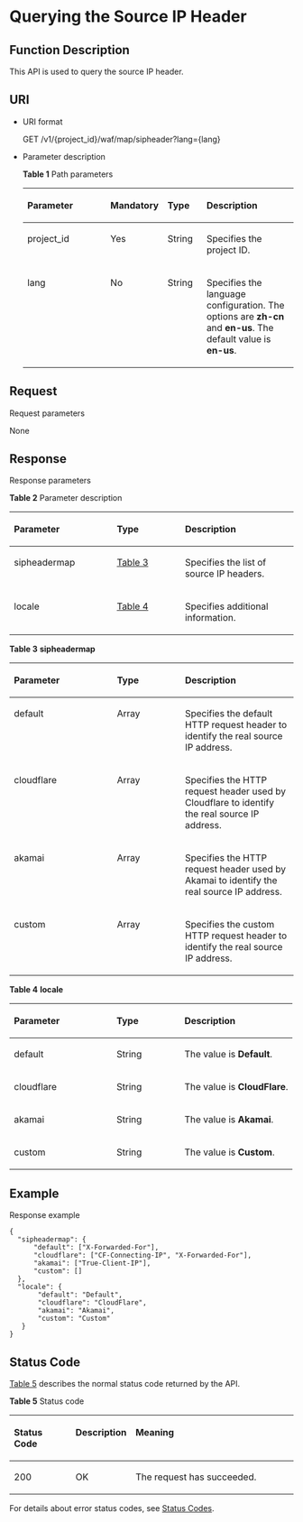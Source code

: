 # Querying the Source IP Header<a name="EN-US_TOPIC_0193631149"></a>

## Function Description<a name="section2348991"></a>

This API is used to query the source IP header.

## URI<a name="section21140920"></a>

-   URI format

    GET  /v1/\{project\_id\}/waf/map/sipheader?lang=\{lang\}

-   Parameter description

    **Table  1**  Path parameters

    <a name="table3668256"></a>
    <table><thead align="left"><tr id="row13281129"><th class="cellrowborder" valign="top" width="30.930000000000003%" id="mcps1.2.5.1.1"><p id="p2029696"><a name="p2029696"></a><a name="p2029696"></a><strong id="b85051959164116"><a name="b85051959164116"></a><a name="b85051959164116"></a>Parameter</strong></p>
    </th>
    <th class="cellrowborder" valign="top" width="20.62%" id="mcps1.2.5.1.2"><p id="p30187650"><a name="p30187650"></a><a name="p30187650"></a><strong id="b1179516094213"><a name="b1179516094213"></a><a name="b1179516094213"></a>Mandatory</strong></p>
    </th>
    <th class="cellrowborder" valign="top" width="14.430000000000001%" id="mcps1.2.5.1.3"><p id="p29280601"><a name="p29280601"></a><a name="p29280601"></a><strong id="b1592841174214"><a name="b1592841174214"></a><a name="b1592841174214"></a>Type</strong></p>
    </th>
    <th class="cellrowborder" valign="top" width="34.02%" id="mcps1.2.5.1.4"><p id="p22918509"><a name="p22918509"></a><a name="p22918509"></a><strong id="b556162174217"><a name="b556162174217"></a><a name="b556162174217"></a>Description</strong></p>
    </th>
    </tr>
    </thead>
    <tbody><tr id="row44459941"><td class="cellrowborder" valign="top" width="30.930000000000003%" headers="mcps1.2.5.1.1 "><p id="p44485482"><a name="p44485482"></a><a name="p44485482"></a>project_id</p>
    </td>
    <td class="cellrowborder" valign="top" width="20.62%" headers="mcps1.2.5.1.2 "><p id="p46554275"><a name="p46554275"></a><a name="p46554275"></a>Yes</p>
    </td>
    <td class="cellrowborder" valign="top" width="14.430000000000001%" headers="mcps1.2.5.1.3 "><p id="p12799929"><a name="p12799929"></a><a name="p12799929"></a>String</p>
    </td>
    <td class="cellrowborder" valign="top" width="34.02%" headers="mcps1.2.5.1.4 "><p id="p30161299"><a name="p30161299"></a><a name="p30161299"></a>Specifies the project ID.</p>
    </td>
    </tr>
    <tr id="row3016237"><td class="cellrowborder" valign="top" width="30.930000000000003%" headers="mcps1.2.5.1.1 "><p id="p42988649"><a name="p42988649"></a><a name="p42988649"></a>lang</p>
    </td>
    <td class="cellrowborder" valign="top" width="20.62%" headers="mcps1.2.5.1.2 "><p id="p59528541"><a name="p59528541"></a><a name="p59528541"></a>No</p>
    </td>
    <td class="cellrowborder" valign="top" width="14.430000000000001%" headers="mcps1.2.5.1.3 "><p id="p57082546"><a name="p57082546"></a><a name="p57082546"></a>String</p>
    </td>
    <td class="cellrowborder" valign="top" width="34.02%" headers="mcps1.2.5.1.4 "><p id="p60283536"><a name="p60283536"></a><a name="p60283536"></a>Specifies the language configuration. The options are <strong id="b10940161594515"><a name="b10940161594515"></a><a name="b10940161594515"></a>zh-cn</strong> and <strong id="b1794031594515"><a name="b1794031594515"></a><a name="b1794031594515"></a>en-us</strong>. The default value is <strong id="b4940181534510"><a name="b4940181534510"></a><a name="b4940181534510"></a>en-us</strong>.</p>
    </td>
    </tr>
    </tbody>
    </table>


## Request<a name="section56050555"></a>

Request parameters

None

## Response<a name="section34692954"></a>

Response parameters

**Table  2**  Parameter description

<a name="table42162795"></a>
<table><thead align="left"><tr id="row59545267"><th class="cellrowborder" valign="top" width="36.20637936206379%" id="mcps1.2.4.1.1"><p id="p58437292"><a name="p58437292"></a><a name="p58437292"></a><strong id="b1876425194216"><a name="b1876425194216"></a><a name="b1876425194216"></a>Parameter</strong></p>
</th>
<th class="cellrowborder" valign="top" width="23.997600239976002%" id="mcps1.2.4.1.2"><p id="p35800173"><a name="p35800173"></a><a name="p35800173"></a><strong id="b99351725194216"><a name="b99351725194216"></a><a name="b99351725194216"></a>Type</strong></p>
</th>
<th class="cellrowborder" valign="top" width="39.796020397960206%" id="mcps1.2.4.1.3"><p id="p14132895"><a name="p14132895"></a><a name="p14132895"></a><strong id="b2897126204217"><a name="b2897126204217"></a><a name="b2897126204217"></a>Description</strong></p>
</th>
</tr>
</thead>
<tbody><tr id="row60087193"><td class="cellrowborder" valign="top" width="36.20637936206379%" headers="mcps1.2.4.1.1 "><p id="p35224503"><a name="p35224503"></a><a name="p35224503"></a>sipheadermap</p>
</td>
<td class="cellrowborder" valign="top" width="23.997600239976002%" headers="mcps1.2.4.1.2 "><p id="p229951334915"><a name="p229951334915"></a><a name="p229951334915"></a><a href="#table10363184164611">Table 3</a></p>
</td>
<td class="cellrowborder" valign="top" width="39.796020397960206%" headers="mcps1.2.4.1.3 "><p id="p52149544"><a name="p52149544"></a><a name="p52149544"></a>Specifies the list of source IP headers.</p>
</td>
</tr>
<tr id="row66692715"><td class="cellrowborder" valign="top" width="36.20637936206379%" headers="mcps1.2.4.1.1 "><p id="p33400872"><a name="p33400872"></a><a name="p33400872"></a>locale</p>
</td>
<td class="cellrowborder" valign="top" width="23.997600239976002%" headers="mcps1.2.4.1.2 "><p id="p1865142714918"><a name="p1865142714918"></a><a name="p1865142714918"></a><a href="#table5644135016296">Table 4</a></p>
</td>
<td class="cellrowborder" valign="top" width="39.796020397960206%" headers="mcps1.2.4.1.3 "><p id="p32682602"><a name="p32682602"></a><a name="p32682602"></a>Specifies additional information.</p>
</td>
</tr>
</tbody>
</table>

**Table  3** **sipheadermap**

<a name="table10363184164611"></a>
<table><thead align="left"><tr id="row153652046460"><th class="cellrowborder" valign="top" width="36.236376362363764%" id="mcps1.2.4.1.1"><p id="p136610484618"><a name="p136610484618"></a><a name="p136610484618"></a><strong id="b18458605449"><a name="b18458605449"></a><a name="b18458605449"></a>Parameter</strong></p>
</th>
<th class="cellrowborder" valign="top" width="23.967603239676034%" id="mcps1.2.4.1.2"><p id="p1136784104617"><a name="p1136784104617"></a><a name="p1136784104617"></a><strong id="b280218154414"><a name="b280218154414"></a><a name="b280218154414"></a>Type</strong></p>
</th>
<th class="cellrowborder" valign="top" width="39.796020397960206%" id="mcps1.2.4.1.3"><p id="p43671345468"><a name="p43671345468"></a><a name="p43671345468"></a><strong id="b1859918216442"><a name="b1859918216442"></a><a name="b1859918216442"></a>Description</strong></p>
</th>
</tr>
</thead>
<tbody><tr id="row1499039124610"><td class="cellrowborder" valign="top" width="36.236376362363764%" headers="mcps1.2.4.1.1 "><p id="p116411451194918"><a name="p116411451194918"></a><a name="p116411451194918"></a>default</p>
</td>
<td class="cellrowborder" valign="top" width="23.967603239676034%" headers="mcps1.2.4.1.2 "><p id="p19988142919502"><a name="p19988142919502"></a><a name="p19988142919502"></a>Array</p>
</td>
<td class="cellrowborder" valign="top" width="39.796020397960206%" headers="mcps1.2.4.1.3 "><p id="p6159944612"><a name="p6159944612"></a><a name="p6159944612"></a>Specifies the default HTTP request header to identify the real source IP address.</p>
</td>
</tr>
<tr id="row999018918466"><td class="cellrowborder" valign="top" width="36.236376362363764%" headers="mcps1.2.4.1.1 "><p id="p111729124610"><a name="p111729124610"></a><a name="p111729124610"></a>cloudflare</p>
</td>
<td class="cellrowborder" valign="top" width="23.967603239676034%" headers="mcps1.2.4.1.2 "><p id="p17176918462"><a name="p17176918462"></a><a name="p17176918462"></a>Array</p>
</td>
<td class="cellrowborder" valign="top" width="39.796020397960206%" headers="mcps1.2.4.1.3 "><p id="p91810920462"><a name="p91810920462"></a><a name="p91810920462"></a>Specifies the HTTP request header used by Cloudflare to identify the real source IP address.</p>
</td>
</tr>
<tr id="row99909994619"><td class="cellrowborder" valign="top" width="36.236376362363764%" headers="mcps1.2.4.1.1 "><p id="p15934118115010"><a name="p15934118115010"></a><a name="p15934118115010"></a>akamai</p>
</td>
<td class="cellrowborder" valign="top" width="23.967603239676034%" headers="mcps1.2.4.1.2 "><p id="p14211799464"><a name="p14211799464"></a><a name="p14211799464"></a>Array</p>
</td>
<td class="cellrowborder" valign="top" width="39.796020397960206%" headers="mcps1.2.4.1.3 "><p id="p72219934613"><a name="p72219934613"></a><a name="p72219934613"></a>Specifies the HTTP request header used by Akamai to identify the real source IP address.</p>
</td>
</tr>
<tr id="row10786142191711"><td class="cellrowborder" valign="top" width="36.236376362363764%" headers="mcps1.2.4.1.1 "><p id="p27865426177"><a name="p27865426177"></a><a name="p27865426177"></a>custom</p>
</td>
<td class="cellrowborder" valign="top" width="23.967603239676034%" headers="mcps1.2.4.1.2 "><p id="p97861342161715"><a name="p97861342161715"></a><a name="p97861342161715"></a>Array</p>
</td>
<td class="cellrowborder" valign="top" width="39.796020397960206%" headers="mcps1.2.4.1.3 "><p id="p578634271720"><a name="p578634271720"></a><a name="p578634271720"></a>Specifies the custom HTTP request header to identify the real source IP address.</p>
</td>
</tr>
</tbody>
</table>

**Table  4** **locale**

<a name="table5644135016296"></a>
<table><thead align="left"><tr id="row06502503297"><th class="cellrowborder" valign="top" width="36.236376362363764%" id="mcps1.2.4.1.1"><p id="p465010506292"><a name="p465010506292"></a><a name="p465010506292"></a><strong id="b191201527605"><a name="b191201527605"></a><a name="b191201527605"></a>Parameter</strong></p>
</th>
<th class="cellrowborder" valign="top" width="23.967603239676034%" id="mcps1.2.4.1.2"><p id="p8652155032917"><a name="p8652155032917"></a><a name="p8652155032917"></a><strong id="b1141216121304"><a name="b1141216121304"></a><a name="b1141216121304"></a>Type</strong></p>
</th>
<th class="cellrowborder" valign="top" width="39.796020397960206%" id="mcps1.2.4.1.3"><p id="p18654350172918"><a name="p18654350172918"></a><a name="p18654350172918"></a><strong id="b376414245020"><a name="b376414245020"></a><a name="b376414245020"></a>Description</strong></p>
</th>
</tr>
</thead>
<tbody><tr id="row206554501298"><td class="cellrowborder" valign="top" width="36.236376362363764%" headers="mcps1.2.4.1.1 "><p id="p20658175015297"><a name="p20658175015297"></a><a name="p20658175015297"></a>default</p>
</td>
<td class="cellrowborder" valign="top" width="23.967603239676034%" headers="mcps1.2.4.1.2 "><p id="p16658550162912"><a name="p16658550162912"></a><a name="p16658550162912"></a>String</p>
</td>
<td class="cellrowborder" valign="top" width="39.796020397960206%" headers="mcps1.2.4.1.3 "><p id="p4661175011295"><a name="p4661175011295"></a><a name="p4661175011295"></a>The value is <strong id="b1974928103416"><a name="b1974928103416"></a><a name="b1974928103416"></a>Default</strong>.</p>
</td>
</tr>
<tr id="row10663185012295"><td class="cellrowborder" valign="top" width="36.236376362363764%" headers="mcps1.2.4.1.1 "><p id="p16663135018290"><a name="p16663135018290"></a><a name="p16663135018290"></a>cloudflare</p>
</td>
<td class="cellrowborder" valign="top" width="23.967603239676034%" headers="mcps1.2.4.1.2 "><p id="p196651350112919"><a name="p196651350112919"></a><a name="p196651350112919"></a>String</p>
</td>
<td class="cellrowborder" valign="top" width="39.796020397960206%" headers="mcps1.2.4.1.3 "><p id="p666725010296"><a name="p666725010296"></a><a name="p666725010296"></a>The value is <strong id="b15169154253416"><a name="b15169154253416"></a><a name="b15169154253416"></a>CloudFlare</strong>.</p>
</td>
</tr>
<tr id="row1166716506298"><td class="cellrowborder" valign="top" width="36.236376362363764%" headers="mcps1.2.4.1.1 "><p id="p37409101321"><a name="p37409101321"></a><a name="p37409101321"></a>akamai</p>
</td>
<td class="cellrowborder" valign="top" width="23.967603239676034%" headers="mcps1.2.4.1.2 "><p id="p96731950152912"><a name="p96731950152912"></a><a name="p96731950152912"></a>String</p>
</td>
<td class="cellrowborder" valign="top" width="39.796020397960206%" headers="mcps1.2.4.1.3 "><p id="p3675165020293"><a name="p3675165020293"></a><a name="p3675165020293"></a>The value is <strong id="b3390163217147"><a name="b3390163217147"></a><a name="b3390163217147"></a>Akamai</strong>.</p>
</td>
</tr>
<tr id="row967565014293"><td class="cellrowborder" valign="top" width="36.236376362363764%" headers="mcps1.2.4.1.1 "><p id="p1676155052920"><a name="p1676155052920"></a><a name="p1676155052920"></a>custom</p>
</td>
<td class="cellrowborder" valign="top" width="23.967603239676034%" headers="mcps1.2.4.1.2 "><p id="p36789507293"><a name="p36789507293"></a><a name="p36789507293"></a>String</p>
</td>
<td class="cellrowborder" valign="top" width="39.796020397960206%" headers="mcps1.2.4.1.3 "><p id="p067885015291"><a name="p067885015291"></a><a name="p067885015291"></a>The value is <strong id="b2920184018354"><a name="b2920184018354"></a><a name="b2920184018354"></a>Custom</strong>.</p>
</td>
</tr>
</tbody>
</table>

## Example<a name="section182891739095"></a>

Response example

```
{
  "sipheadermap": {
      "default": ["X-Forwarded-For"],
      "cloudflare": ["CF-Connecting-IP", "X-Forwarded-For"],
      "akamai": ["True-Client-IP"],
      "custom": []
  },
  "locale": {
       "default": "Default",
       "cloudflare": "CloudFlare",
       "akamai": "Akamai",
       "custom": "Custom"
   }
}
```

## Status Code<a name="section43801132"></a>

[Table 5](#en-us_topic_0193631139_t82c3440f3efb42a38b9d4dc4011a33d0)  describes the normal status code returned by the API.

**Table  5**  Status code

<a name="en-us_topic_0193631139_t82c3440f3efb42a38b9d4dc4011a33d0"></a>
<table><thead align="left"><tr id="en-us_topic_0193631139_r3d6e2f205c444705bdbb9daaac74e575"><th class="cellrowborder" valign="top" width="22%" id="mcps1.2.4.1.1"><p id="en-us_topic_0193631139_af3c4073076f24eca88d94e3fa1effdc6"><a name="en-us_topic_0193631139_af3c4073076f24eca88d94e3fa1effdc6"></a><a name="en-us_topic_0193631139_af3c4073076f24eca88d94e3fa1effdc6"></a>Status Code</p>
</th>
<th class="cellrowborder" valign="top" width="19.41%" id="mcps1.2.4.1.2"><p id="en-us_topic_0193631139_en-us_topic_0144911667_p4531342288"><a name="en-us_topic_0193631139_en-us_topic_0144911667_p4531342288"></a><a name="en-us_topic_0193631139_en-us_topic_0144911667_p4531342288"></a>Description</p>
</th>
<th class="cellrowborder" valign="top" width="58.589999999999996%" id="mcps1.2.4.1.3"><p id="en-us_topic_0193631139_ada185614bba24140995b8123b3e9faa8"><a name="en-us_topic_0193631139_ada185614bba24140995b8123b3e9faa8"></a><a name="en-us_topic_0193631139_ada185614bba24140995b8123b3e9faa8"></a>Meaning</p>
</th>
</tr>
</thead>
<tbody><tr id="en-us_topic_0193631139_rc7b2adc390904a1ba79e303017797786"><td class="cellrowborder" valign="top" width="22%" headers="mcps1.2.4.1.1 "><p id="en-us_topic_0193631139_a93f3895d44bb4226934cc626ac50e37b"><a name="en-us_topic_0193631139_a93f3895d44bb4226934cc626ac50e37b"></a><a name="en-us_topic_0193631139_a93f3895d44bb4226934cc626ac50e37b"></a>200</p>
</td>
<td class="cellrowborder" valign="top" width="19.41%" headers="mcps1.2.4.1.2 "><p id="en-us_topic_0193631139_en-us_topic_0144911667_p7538425819"><a name="en-us_topic_0193631139_en-us_topic_0144911667_p7538425819"></a><a name="en-us_topic_0193631139_en-us_topic_0144911667_p7538425819"></a>OK</p>
</td>
<td class="cellrowborder" valign="top" width="58.589999999999996%" headers="mcps1.2.4.1.3 "><p id="en-us_topic_0193631139_en-us_topic_0144911667_p369874114414"><a name="en-us_topic_0193631139_en-us_topic_0144911667_p369874114414"></a><a name="en-us_topic_0193631139_en-us_topic_0144911667_p369874114414"></a>The request has succeeded.</p>
</td>
</tr>
</tbody>
</table>

For details about error status codes, see  [Status Codes](status-codes.md).

